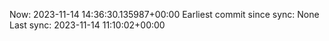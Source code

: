 Now: 2023-11-14 14:36:30.135987+00:00 Earliest commit since sync: None Last sync: 2023-11-14 11:10:02+00:00
